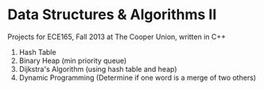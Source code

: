 # Data Structures &amp; Algorithms II

Projects for ECE165, Fall 2013 at The Cooper Union, written in C++

1. Hash Table
2. Binary Heap (min priority queue)
3. Dijkstra's Algorithm (using hash table and heap)
4. Dynamic Programming (Determine if one word is a merge of two others)
